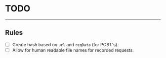 # TODO

---

## Rules

- [ ] Create hash based on `url` and `reqData` (for POST's).
- [ ] Allow for human readable file names for recorded requests.